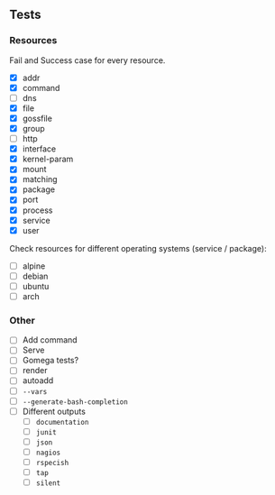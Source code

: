 ## Tests

### Resources
Fail and Success case for every resource.

 - [x] addr 
 - [x] command
 - [ ] dns
 - [x] file
 - [x] gossfile
 - [x] group
 - [ ] http
 - [x] interface
 - [x] kernel-param
 - [x] mount
 - [x] matching
 - [x] package
 - [x] port
 - [x] process
 - [x] service
 - [x] user
 
Check resources for different operating systems (service / package):
 
 - [ ] alpine
 - [ ] debian
 - [ ] ubuntu
 - [ ] arch
 
### Other
 
 - [ ] Add command
 - [ ] Serve
 - [ ] Gomega tests?
 - [ ] render
 - [ ] autoadd
 - [ ] `--vars`
 - [ ] `--generate-bash-completion`
 - [ ] Different outputs
    - [ ] `documentation`
    - [ ] `junit`
    - [ ] `json`
    - [ ] `nagios`
    - [ ] `rspecish`
    - [ ] `tap`
    - [ ] `silent`